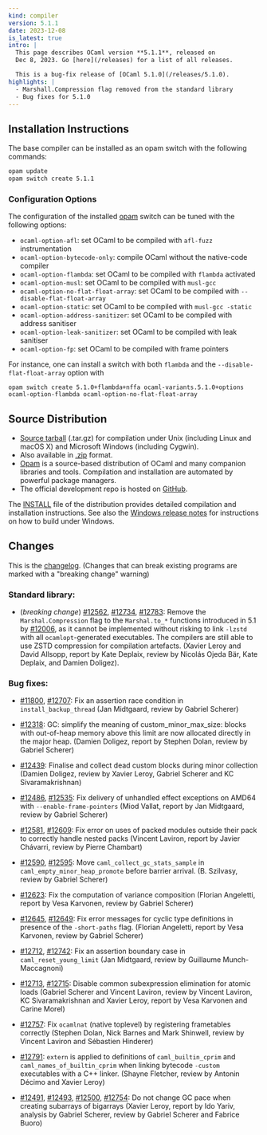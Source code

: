 ```yaml
---
kind: compiler
version: 5.1.1
date: 2023-12-08
is_latest: true
intro: |
  This page describes OCaml version **5.1.1**, released on
  Dec 8, 2023. Go [here](/releases) for a list of all releases.

  This is a bug-fix release of [OCaml 5.1.0](/releases/5.1.0).
highlights: |
  - Marshall.Compression flag removed from the standard library
  - Bug fixes for 5.1.0
---
```


## Installation Instructions

The base compiler can be installed as an opam switch with the following commands:
```bash
opam update
opam switch create 5.1.1
```

### Configuration Options

The configuration of the installed [opam](https://opam.ocaml.org/) switch can be tuned with the
following options:

- `ocaml-option-afl`: set OCaml to be compiled with `afl-fuzz` instrumentation
- `ocaml-option-bytecode-only`: compile OCaml without the native-code compiler
- `ocaml-option-flambda`: set OCaml to be compiled with `flambda` activated
- `ocaml-option-musl`: set OCaml to be compiled with `musl-gcc`
- `ocaml-option-no-flat-float-array`: set OCaml to be compiled with `--disable-flat-float-array`
- `ocaml-option-static`: set OCaml to be compiled with `musl-gcc -static`
- `ocaml-option-address-sanitizer`: set OCaml to be compiled with address sanitiser
- `ocaml-option-leak-sanitizer`: set OCaml to be compiled with leak sanitiser
- `ocaml-option-fp`: set OCaml to be compiled with frame pointers

For instance, one can install a switch with both `flambda` and the `--disable-flat-float-array` option with

```
opam switch create 5.1.0+flambda+nffa ocaml-variants.5.1.0+options ocaml-option-flambda ocaml-option-no-flat-float-array
```


Source Distribution
-------------------

- [Source
  tarball](https://github.com/ocaml/ocaml/archive/5.1.1.tar.gz)
  (.tar.gz) for compilation under Unix (including Linux and macOS X)
  and Microsoft Windows (including Cygwin).
- Also available in
  [.zip](https://github.com/ocaml/ocaml/archive/5.1.1.zip)
  format.
- [Opam](https://opam.ocaml.org/) is a source-based distribution of
  OCaml and many companion libraries and tools. Compilation and
  installation are automated by powerful package managers.
- The official development repo is hosted on
  [GitHub](https://github.com/ocaml/ocaml).

The
[INSTALL](https://v2.ocaml.org/releases/5.1/notes/INSTALL.adoc) file
of the distribution provides detailed compilation and installation
instructions. See also the [Windows release
notes](https://v2.ocaml.org/releases/5.1/notes/README.win32.adoc) for
instructions on how to build under Windows.

## Changes 


This is the
[changelog](https://v2.ocaml.org/releases/5.1/notes/Changes).
(Changes that can break existing programs are marked with a "breaking change" warning)


### Standard library:

* (*breaking change*) [#12562](https://github.com/ocaml/ocaml/issues/12562), [#12734](https://github.com/ocaml/ocaml/issues/12734), [#12783](https://github.com/ocaml/ocaml/issues/12783): Remove the `Marshal.Compression` flag to the
  `Marshal.to_*` functions introduced in 5.1 by [#12006](https://github.com/ocaml/ocaml/issues/12006), as it cannot
  be implemented without risking to link `-lzstd` with all
  `ocamlopt`-generated executables. The compilers are still able to use
  ZSTD compression for compilation artefacts.
  (Xavier Leroy and David Allsopp, report by Kate Deplaix, review by
   Nicolás Ojeda Bär, Kate Deplaix, and Damien Doligez).

### Bug fixes:

- [#11800](https://github.com/ocaml/ocaml/issues/11800), [#12707](https://github.com/ocaml/ocaml/issues/12707): Fix an assertion race condition in `install_backup_thread`
  (Jan Midtgaard, review by Gabriel Scherer)

- [#12318](https://github.com/ocaml/ocaml/issues/12318): GC: simplify the meaning of custom_minor_max_size: blocks with
  out-of-heap memory above this limit are now allocated directly in
  the major heap.
  (Damien Doligez, report by Stephen Dolan, review by Gabriel Scherer)

- [#12439](https://github.com/ocaml/ocaml/issues/12439): Finalise and collect dead custom blocks during minor collection
  (Damien Doligez, review by Xavier Leroy, Gabriel Scherer and KC
  Sivaramakrishnan)

- [#12486](https://github.com/ocaml/ocaml/issues/12486), [#12535](https://github.com/ocaml/ocaml/issues/12535): Fix delivery of unhandled effect exceptions on AMD64 with
 `--enable-frame-pointers`
  (Miod Vallat, report by Jan Midtgaard, review by Gabriel Scherer)

- [#12581](https://github.com/ocaml/ocaml/issues/12581), [#12609](https://github.com/ocaml/ocaml/issues/12609): Fix error on uses of packed modules outside their pack
  to correctly handle nested packs
  (Vincent Laviron, report by Javier Chávarri, review by Pierre Chambart)

- [#12590](https://github.com/ocaml/ocaml/issues/12590), [#12595](https://github.com/ocaml/ocaml/issues/12595): Move `caml_collect_gc_stats_sample` in
  `caml_empty_minor_heap_promote` before barrier arrival.
  (B. Szilvasy, review by Gabriel Scherer)

- [#12623](https://github.com/ocaml/ocaml/issues/12623): Fix the computation of variance composition
  (Florian Angeletti, report by Vesa Karvonen, review by Gabriel Scherer)

- [#12645](https://github.com/ocaml/ocaml/issues/12645), [#12649](https://github.com/ocaml/ocaml/issues/12649): Fix error messages for cyclic type definitions in presence of
  the `-short-paths` flag.
  (Florian Angeletti, report by Vesa Karvonen, review by Gabriel Scherer)

- [#12712](https://github.com/ocaml/ocaml/issues/12712), [#12742](https://github.com/ocaml/ocaml/issues/12742): Fix an assertion boundary case in `caml_reset_young_limit`
  (Jan Midtgaard, review by Guillaume Munch-Maccagnoni)

- [#12713](https://github.com/ocaml/ocaml/issues/12713), [#12715](https://github.com/ocaml/ocaml/issues/12715): Disable common subexpression elimination for atomic loads
  (Gabriel Scherer and Vincent Laviron,
   review by Vincent Laviron, KC Sivaramakrishnan and Xavier Leroy,
   report by Vesa Karvonen and Carine Morel)

- [#12757](https://github.com/ocaml/ocaml/issues/12757): Fix `ocamlnat` (native toplevel) by registering frametables correctly
  (Stephen Dolan, Nick Barnes and Mark Shinwell,
   review by Vincent Laviron and Sébastien Hinderer)

- [#12791](https://github.com/ocaml/ocaml/issues/12791): `extern` is applied to definitions of `caml_builtin_cprim`
  and `caml_names_of_builtin_cprim` when linking bytecode `-custom`
  executables with a C++ linker.
  (Shayne Fletcher, review by Antonin Décimo and Xavier Leroy)


- [#12491](https://github.com/ocaml/ocaml/issues/12491), [#12493](https://github.com/ocaml/ocaml/issues/12493), [#12500](https://github.com/ocaml/ocaml/issues/12500), [#12754](https://github.com/ocaml/ocaml/issues/12754): Do not change GC pace when creating
  subarrays of bigarrays
  (Xavier Leroy, report by Ido Yariv, analysis by Gabriel Scherer,
   review by Gabriel Scherer and Fabrice Buoro)
